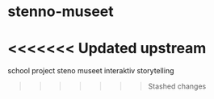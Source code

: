 # stenno-museet
<<<<<<< Updated upstream
=======
school project steno museet interaktiv storytelling
>>>>>>> Stashed changes
